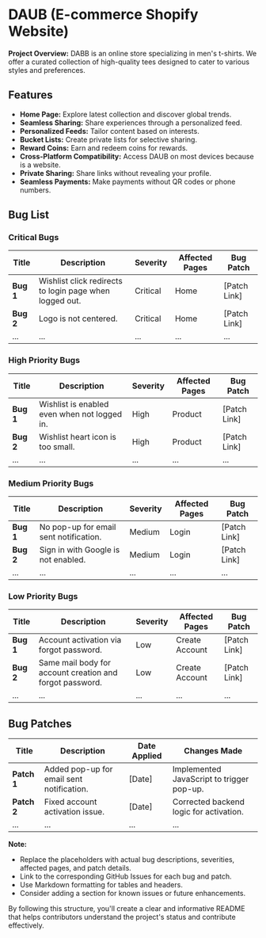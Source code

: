 # DAUB (E-commerce Shopify Website)

**Project Overview:**
DABB is an online store specializing in men's t-shirts. We offer a curated collection of high-quality tees designed to cater to various styles and preferences.

## Features

* **Home Page:** Explore latest collection and discover global trends.
* **Seamless Sharing:** Share experiences through a personalized feed.
* **Personalized Feeds:** Tailor content based on interests.
* **Bucket Lists:** Create private lists for selective sharing.
* **Reward Coins:** Earn and redeem coins for rewards.
* **Cross-Platform Compatibility:** Access DAUB on most devices because is a website.
* **Private Sharing:** Share links without revealing your profile.
* **Seamless Payments:** Make payments without QR codes or phone numbers.

## Bug List

### Critical Bugs
| Title | Description | Severity | Affected Pages | Bug Patch |
|---|---|---|---|---|
| **Bug 1** | Wishlist click redirects to login page when logged out. | Critical | Home | [Patch Link] |
| **Bug 2** | Logo is not centered. | Critical | Home | [Patch Link] |
| ... | ... | ... | ... | ... |

### High Priority Bugs
| Title | Description | Severity | Affected Pages | Bug Patch |
|---|---|---|---|---|
| **Bug 1** | Wishlist is enabled even when not logged in. | High | Product | [Patch Link] |
| **Bug 2** | Wishlist heart icon is too small. | High | Product | [Patch Link] |
| ... | ... | ... | ... | ... |

### Medium Priority Bugs
| Title | Description | Severity | Affected Pages | Bug Patch |
|---|---|---|---|---|
| **Bug 1** | No pop-up for email sent notification. | Medium | Login | [Patch Link] |
| **Bug 2** | Sign in with Google is not enabled. | Medium | Login | [Patch Link] |
| ... | ... | ... | ... | ... |

### Low Priority Bugs
| Title | Description | Severity | Affected Pages | Bug Patch |
|---|---|---|---|---|
| **Bug 1** | Account activation via forgot password. | Low | Create Account | [Patch Link] |
| **Bug 2** | Same mail body for account creation and forgot password. | Low | Create Account | [Patch Link] |
| ... | ... | ... | ... | ... |

## Bug Patches

| Title | Description | Date Applied | Changes Made |
|---|---|---|---|
| **Patch 1** | Added pop-up for email sent notification. | [Date] | Implemented JavaScript to trigger pop-up. |
| **Patch 2** | Fixed account activation issue. | [Date] | Corrected backend logic for activation. |
| ... | ... | ... | ... |

**Note:**

* Replace the placeholders with actual bug descriptions, severities, affected pages, and patch details.
* Link to the corresponding GitHub Issues for each bug and patch.
* Use Markdown formatting for tables and headers.
* Consider adding a section for known issues or future enhancements.

By following this structure, you'll create a clear and informative README that helps contributors understand the project's status and contribute effectively.
